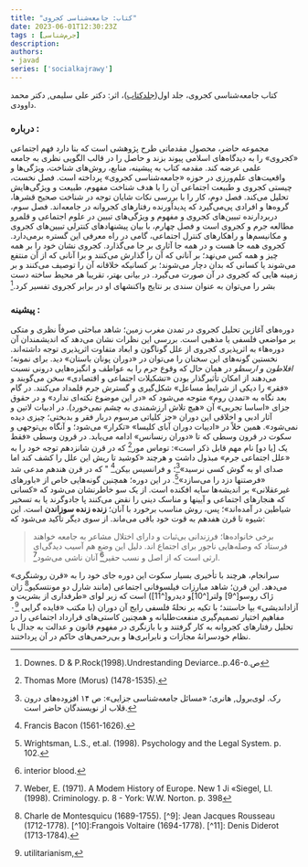 ```yaml
---
title: "کتاب: جامعەشناسی کجروی"
date: 2023-06-01T12:30:23Z
tags : [جرم‌شناسی]
description: 
authors:
- javad
series: ['socialkajrawy']
---
```


کتاب جامعه‌شناسی کجروی، جلد اول([جلدکتاب](/book/img/kajravi.jpg))، اثر: دکتر علی سلیمی, دکتر محمد داوودی.

### دربارە :
مجموعه حاضر، محصول مقدماتی طرح پژوهشی است که بنا دارد فهم اجتماعی «کجروی» را به دیدگاه‌های اسلامی پیوند بزند و حاصل را در قالب الگویی نظری به جامعه علمی عرضه کند. مقدمه کتاب به پیشینه، منابع، روش‌های شناخت، ویژگی‌ها و واقعیت‌های علم‌ورزی در حوزه «جامعه‌شناسی کجروی» پرداخته است. فصل نخست، چیستی کجروی و طبیعت اجتماعی آن را با هدف شناخت مفهوم، طبیعت و ویژگی‌هایش تحلیل می‌کند. فصل دوم، کار را با بررسی نکات شایان توجه در شناخت صحیح قشرها، گروه‌ها و افرادی پی‌می‌گیرد که پدیدآورنده رفتارهای کجروانه در جامعه‌اند. فصل سوم، دربردارنده تبیین‌های کجروی و مفهوم و ویژگی‌های تبیین در علوم اجتماعی و قلمرو مطالعه جرم و کجروی است و فصل چهارم، با بیان پیشنهادهای کنترلی تبیین‌های کجروی و مکانیسم‌ها و راهکارهای کنترل اجتماعی، گامی در راه معرفی این گستره برمی‌دارد.
کجروی همه جا هست و در همه جا آثاری بر جا می‌گذارد. کجروی نشان خود را بر همه چیز و همه کس می‌نهد؛ بر آنانی که آن را گذارش می‌کنند و برا آنانی که از آن منتفع می‌شوند یا کسانی که بدان دچار می‌شوند؛ بر کسانیکه خلاقانه آن را  توصیف می‌کنند و بر زمینه هایی که کجروی در آن صورت می‌گیرد. در بیانی بهتر، تقریبا هر محیط ساخته دست بشر را می‌توان به عنوان سندی بر نتایج واکنشهای او در برابر کجروی تفسیر کرد.[^1]
### پیشینه :
دوره‌های آغازین تحلیل کجروی در تمدن مغرب زمین؛ شاهد مباحثی صرفاً نظری و متکی بر مواضعی فلسفی یا مذهبی است. بررسی اين نظرات نشان می‌دهد که اندیشمندان آن دوره‌هاء به اثرپذیری کجروی از علل گوناگون و ابعاد متفاوت اثرپذیری توجه داشته‌اند. نخستین گونه‌های این سخنان را می‌توان در «دوران پونان باستان» دید. برای نمونه؛ _افلاطون و ارسطو_ در همان حال که وقوع جرم را به عواطف و انگیزه‌هایی درونی نسبت می‌دهند از امکان تأثیرگذار بودن «تشکیلات اجتماعی و اقتصادی» سخن می‌گوبند و «فقر» را دیکی از شرایط مساعل» شکل‌گیری و گسترش جرم قلمداد می‌کنند. در گام بعد نگاه به «تمدن روم» متوجه می‌شود که «در این موضوع نکته‌ای ندارد» و در حقوق جزای «اساسا تجربی» آن «هیچ تلاش ارزشمندی به چشم نمی‌خورد). در ادبیات لاتين و آثار ادبی و اخلاقی این دوران «جز کلیاتی مرسوم دربار فقر و بدبختی؛ چیزی دیده نمی‌شود». همین خلاً در «ادییات دوران آبای کلیسا» «تکرار» می‌شود؛ و آنگاه بی‌توجهی و سکوت در قرون وسطی که تا «دوران رنسانس» ادامه می‌یابد.
در قرون وسطی «فقط یک [یا دو] نام مهم قابل ذکر است»: توماس مور[^2] که در قرن شانزدهم توجه خود را به «علل اجتماعی جرم» مبذول داشت و هرچند «کوشید تا ریش این علل را کشف کند اما صدای او به گوش کسی نرسید»[^3]؛ و فرانسیس بیکن[^4] " که در قرن هندهم مدعی شد «فرصتنها دزد را می‌سازد»[^5]. در این دوره؛ همچنین گونه‌هایی خاص از «باورهای غیرعقلانی» بر اندیشه‌ها سایه افکنده است. از یک سو خاطرنشان می‌شود که «کسانی که هنجارهای اجتماعی و آيينها و مناسک دینی را نقض می‌کنند پا جادوگرند یا به
تسخیر شیاطین در آمده‌اند»؛ پس، روش مناسب برخورد با آنان؛ **زنده زنده سوزاندن** است.
این شیوه تا قرن هفدهم به قوت خود باقی می‌ماند. از سوی دیگر تأکید می‌شود که:
> برخی خانواده‌ها؛ فرزندانی بی‌ثبات و دارای اختلال مشاعر به جامعه خواهند فرستاد
که وصله‌هایی ناجور برای اجتماع اند. دلیل این وضع هم آسیب دیدگی‌ای ارثی است که
از اصل و نسب حقیر[^6] آنان ناشی می‌شود[^7].

سرانجام، هرچند با تأخیری بسیار سکوت این دوره جای خود را به «قرن روشنگری» می‌دهد. این قرن؛ شاهد مبارزات فیلسوفانی اجتماعی (مانند شارل دو
مونتسکیو[^8] ژان ژاک روسو[^9] ولتر[^10]و دیدرو[^11]) است که زیر لوای «طرفداری از بشریت و آزاداندیشی» بپا خاستند؛ با تکیه بر نحلهٌ فلسفی رایج آن دوران (با مکتب «فایده گرایی ۰[^12]
مفاهیم اختیار تصمیم‌گیری منفعت‌طلبانه و همچنین کاستی‌های قرارداد اجتماعی را در تحلیل رفتارهای کجروانه به کار گرفتند و با بازنگری در مفهوم قانون و عدالت به جدال با نظام خودسرانهُ مجازات و نابرابری‌ها و بی‌رحمی‌های حاکم در آن پرداختند.

[^1]: Downes. D & P.Rock(1998).Undrestanding Deviarce..p.46-ص.٥
[^2]: Thomas More (Morus) (1478-1535).
[^3]: رک. لوی‌برول, هانری؛ «مسائل جامعه‌شناسی جزایی»: ص ۱۴ افزوده‌های درون قلاب از نویسندگان حاضر است.
[^4]: Francis Bacon (1561-1626).
[^5]: Wrightsman, L.S., et.al. (1998). Psychology and the Legal System. p. 102.
[^6]:  interior blood.
[^7]: Weber, E. (1971). A Modem History of Europe. New 1 Ji «Siegel, Ll. (1998). Criminology. p. 8 - York: W.W. Norton. p. 398
[^8]:  Charle de Montesquicu (1689-1755). [^9]: Jean Jacques Rousseau (1712-1778). [^10]:Frangois Voltaire (1694-1778). [^11]: Denis Diderot (1713-1784). 
[^12]: utilitarianism,


